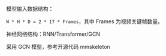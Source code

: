 模型输入数据结构：

`W * H * D = 2 * 17 * Frames`，其中 Frames 为视频关键帧数量。

神经网络结构：RNN/Transformer/GCN

采用 GCN 模型，参考开源代码 mmskeleton 